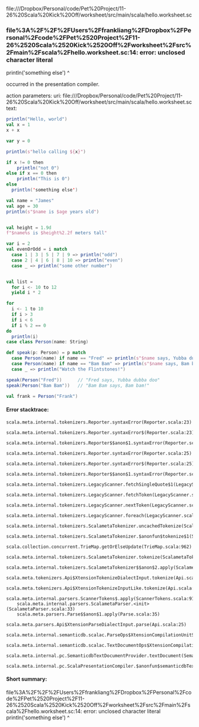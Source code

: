 file://<HOME>/Dropbox/Personal/code/Pet%20Project/11-26%20Scala%20Kick%20Off/worksheet/src/main/scala/hello.worksheet.sc
### file%3A%2F%2F%2FUsers%2Ffrankliang%2FDropbox%2FPersonal%2Fcode%2FPet%2520Project%2F11-26%2520Scala%2520Kick%2520Off%2Fworksheet%2Fsrc%2Fmain%2Fscala%2Fhello.worksheet.sc:14: error: unclosed character literal
  println('something else')
                         ^

occurred in the presentation compiler.

action parameters:
uri: file://<HOME>/Dropbox/Personal/code/Pet%20Project/11-26%20Scala%20Kick%20Off/worksheet/src/main/scala/hello.worksheet.sc
text:
```scala
println("Hello, world")
val x = 1
x + x

var y = 0

println(s"hello calling ${x}")

if x != 0 then 
    println("not 0")
else if x == 0 then
    println("This is 0")
else 
  println('something else')

val name = "James"
val age = 30
println(s"$name is $age years old")


val height = 1.9d
f"$name%s is $height%2.2f meters tall"

var i = 2
val evenOrOdd = i match
  case 1 | 3 | 5 | 7 | 9 => println("odd")
  case 2 | 4 | 6 | 8 | 10 => println("even")
  case _ => println("some other number")


val list =
  for i <- 10 to 12
  yield i * 2

for
  i <- 1 to 10
  if i > 3
  if i < 6
  if i % 2 == 0
do
  println(i)
case class Person(name: String)

def speak(p: Person) = p match
  case Person(name) if name == "Fred" => println(s"$name says, Yubba dubba doo")
  case Person(name) if name == "Bam Bam" => println(s"$name says, Bam bam!")
  case _ => println("Watch the Flintstones!")

speak(Person("Fred"))      // "Fred says, Yubba dubba doo"
speak(Person("Bam Bam"))   // "Bam Bam says, Bam bam!"

val frank = Person("Frank")

```



#### Error stacktrace:

```
scala.meta.internal.tokenizers.Reporter.syntaxError(Reporter.scala:23)
	scala.meta.internal.tokenizers.Reporter.syntaxError$(Reporter.scala:23)
	scala.meta.internal.tokenizers.Reporter$$anon$1.syntaxError(Reporter.scala:33)
	scala.meta.internal.tokenizers.Reporter.syntaxError(Reporter.scala:25)
	scala.meta.internal.tokenizers.Reporter.syntaxError$(Reporter.scala:25)
	scala.meta.internal.tokenizers.Reporter$$anon$1.syntaxError(Reporter.scala:33)
	scala.meta.internal.tokenizers.LegacyScanner.fetchSingleQuote$1(LegacyScanner.scala:407)
	scala.meta.internal.tokenizers.LegacyScanner.fetchToken(LegacyScanner.scala:412)
	scala.meta.internal.tokenizers.LegacyScanner.nextToken(LegacyScanner.scala:211)
	scala.meta.internal.tokenizers.LegacyScanner.foreach(LegacyScanner.scala:1011)
	scala.meta.internal.tokenizers.ScalametaTokenizer.uncachedTokenize(ScalametaTokenizer.scala:24)
	scala.meta.internal.tokenizers.ScalametaTokenizer.$anonfun$tokenize$1(ScalametaTokenizer.scala:17)
	scala.collection.concurrent.TrieMap.getOrElseUpdate(TrieMap.scala:962)
	scala.meta.internal.tokenizers.ScalametaTokenizer.tokenize(ScalametaTokenizer.scala:17)
	scala.meta.internal.tokenizers.ScalametaTokenizer$$anon$2.apply(ScalametaTokenizer.scala:332)
	scala.meta.tokenizers.Api$XtensionTokenizeDialectInput.tokenize(Api.scala:25)
	scala.meta.tokenizers.Api$XtensionTokenizeInputLike.tokenize(Api.scala:14)
	scala.meta.internal.parsers.ScannerTokens$.apply(ScannerTokens.scala:914)
	scala.meta.internal.parsers.ScalametaParser.<init>(ScalametaParser.scala:33)
	scala.meta.parsers.Parse$$anon$1.apply(Parse.scala:35)
	scala.meta.parsers.Api$XtensionParseDialectInput.parse(Api.scala:25)
	scala.meta.internal.semanticdb.scalac.ParseOps$XtensionCompilationUnitSource.toSource(ParseOps.scala:17)
	scala.meta.internal.semanticdb.scalac.TextDocumentOps$XtensionCompilationUnitDocument.toTextDocument(TextDocumentOps.scala:206)
	scala.meta.internal.pc.SemanticdbTextDocumentProvider.textDocument(SemanticdbTextDocumentProvider.scala:54)
	scala.meta.internal.pc.ScalaPresentationCompiler.$anonfun$semanticdbTextDocument$1(ScalaPresentationCompiler.scala:374)
```
#### Short summary: 

file%3A%2F%2F%2FUsers%2Ffrankliang%2FDropbox%2FPersonal%2Fcode%2FPet%2520Project%2F11-26%2520Scala%2520Kick%2520Off%2Fworksheet%2Fsrc%2Fmain%2Fscala%2Fhello.worksheet.sc:14: error: unclosed character literal
  println('something else')
                         ^